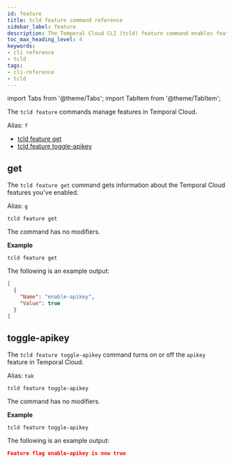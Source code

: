```yaml
---
id: feature
title: tcld feature command reference
sidebar_label: feature
description: The Temporal Cloud CLI (tcld) feature command enables features in a user to Temporal Cloud.
toc_max_heading_level: 4
keywords:
- cli reference
- tcld
tags:
- cli-reference
- tcld
---
```


<!-- THIS FILE IS GENERATED. DO NOT EDIT THIS FILE DIRECTLY -->

import Tabs from '@theme/Tabs';
import TabItem from '@theme/TabItem';

The `tcld feature` commands manage features in Temporal Cloud.

Alias: `f`

- [tcld feature get](#get)
- [tcld feature toggle-apikey](#toggle-apikey)

## get

The `tcld feature get` command gets information about the Temporal Cloud features you've enabled.

Alias: `g`

`tcld feature get`

The command has no modifiers.

**Example**

`tcld feature get`

The following is an example output:

```json
[
  {
    "Name": "enable-apikey",
    "Value": true
  }
]
```

## toggle-apikey

The `tcld feature toggle-apikey` command turns on or off the `apikey` feature in Temporal Cloud.

Alias: `tak`

`tcld feature toggle-apikey`

The command has no modifiers.

**Example**

`tcld feature toggle-apikey`

The following is an example output:

```json
Feature flag enable-apikey is now true
```

